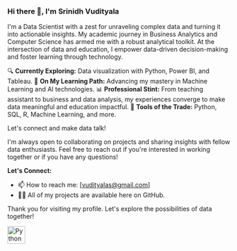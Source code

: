 ### Hi there 👋, I'm Srinidh Vudityala

I'm a Data Scientist with a zest for unraveling complex data and turning it into actionable insights. My academic journey in Business Analytics and Computer Science has armed me with a robust analytical toolkit. At the intersection of data and education, I empower data-driven decision-making and foster learning through technology.

🔍 **Currently Exploring:** Data visualization with Python, Power BI, and Tableau.
🤖 **On My Learning Path:** Advancing my mastery in Machine Learning and AI technologies.
📊 **Professional Stint:** From teaching assistant to business and data analysis, my experiences converge to make data meaningful and education impactful.
🔧 **Tools of the Trade:** Python, SQL, R, Machine Learning, and more.

Let's connect and make data talk!

I'm always open to collaborating on projects and sharing insights with fellow data enthusiasts. Feel free to reach out if you're interested in working together or if you have any questions!

**Let's Connect:**
- 📫 How to reach me: [vudityalas@gmail.com]
- 👨‍💻 All of my projects are available here on GitHub.

Thank you for visiting my profile. Let's explore the possibilities of data together!

<img src="https://simpleicons.org/icons/python.svg" alt="Python" width="40" height="40"/>


